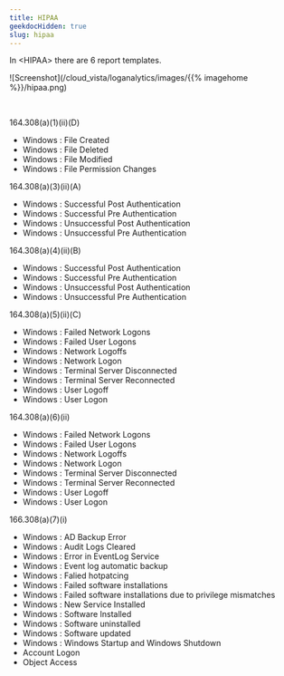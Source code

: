 ```yaml
---
title: HIPAA
geekdocHidden: true
slug: hipaa
---
```


In \<HIPAA> there are 6 report templates. 

![Screenshot](/cloud_vista/loganalytics/images/{{% imagehome %}}/hipaa.png)

&nbsp;

164.308(a)(1)(ii)(D)
* Windows : File Created
* Windows : File Deleted
* Windows : File Modified
* Windows : File Permission Changes

164.308(a)(3)(ii)(A)
* Windows : Successful Post Authentication
* Windows : Successful Pre Authentication
* Windows : Unsuccessful Post Authentication
* Windows : Unsuccessful Pre Authentication

164.308(a)(4)(ii)(B)
* Windows : Successful Post Authentication
* Windows : Successful Pre Authentication
* Windows : Unsuccessful Post Authentication
* Windows : Unsuccessful Pre Authentication

164.308(a)(5)(ii)(C)
* Windows : Failed Network Logons
* Windows : Failed User Logons
* Windows : Network Logoffs
* Windows : Network Logon
* Windows : Terminal Server Disconnected
* Windows : Terminal Server Reconnected
* Windows :  User Logoff
* Windows : User Logon

164.308(a)(6)(ii)
* Windows : Failed Network Logons
* Windows : Failed User Logons
* Windows : Network Logoffs
* Windows : Network Logon
* Windows : Terminal Server Disconnected
* Windows : Terminal Server Reconnected
* Windows : User Logoff
* Windows : User Logon

166.308(a)(7)(i)
* Windows : AD Backup Error
* Windows : Audit Logs Cleared
* Windows : Error in EventLog Service
* Windows : Event log automatic backup
* Windows : Falied hotpatcing
* Windows : Failed software installations
* Windows : Failed software installations due to privilege mismatches
* Windows : New Service Installed
* Windows : Software Installed
* Windows : Software uninstalled
* Windows : Software updated
* Windows : Windows Startup and Windows Shutdown
* Account Logon
* Object Access


